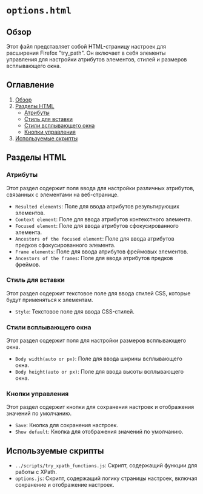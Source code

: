 #  `options.html`

## Обзор

Этот файл представляет собой HTML-страницу настроек для расширения Firefox "try_path". Он включает в себя элементы управления для настройки атрибутов элементов, стилей и размеров всплывающего окна.

## Оглавление

1. [Обзор](#обзор)
2. [Разделы HTML](#разделы-html)
    - [Атрибуты](#атрибуты)
    - [Стиль для вставки](#стиль-для-вставки)
    - [Стили всплывающего окна](#стили-всплывающего-окна)
    - [Кнопки управления](#кнопки-управления)
3. [Используемые скрипты](#используемые-скрипты)

## Разделы HTML

### Атрибуты

Этот раздел содержит поля ввода для настройки различных атрибутов, связанных с элементами на веб-странице.

  - `Resulted elements`: Поле для ввода атрибутов результирующих элементов.
  - `Context element`: Поле для ввода атрибутов контекстного элемента.
  - `Focused element`: Поле для ввода атрибутов сфокусированного элемента.
  - `Ancestors of the focused element`: Поле для ввода атрибутов предков сфокусированного элемента.
  - `Frame elements`: Поле для ввода атрибутов фреймовых элементов.
  - `Ancestors of the frames`: Поле для ввода атрибутов предков фреймов.

### Стиль для вставки

Этот раздел содержит текстовое поле для ввода стилей CSS, которые будут применяться к элементам.

  - `Style`: Текстовое поле для ввода CSS-стилей.

### Стили всплывающего окна

Этот раздел содержит поля для настройки размеров всплывающего окна.

  - `Body width(auto or px)`: Поле для ввода ширины всплывающего окна.
  - `Body height(auto or px)`: Поле для ввода высоты всплывающего окна.

### Кнопки управления

Этот раздел содержит кнопки для сохранения настроек и отображения значений по умолчанию.

 - `Save`: Кнопка для сохранения настроек.
 - `Show default`: Кнопка для отображения значений по умолчанию.

## Используемые скрипты

  - `../scripts/try_xpath_functions.js`: Скрипт, содержащий функции для работы с XPath.
  - `options.js`: Скрипт, содержащий логику страницы настроек, включая сохранение и отображение настроек.